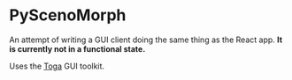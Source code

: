 # PyScenoMorph

An attempt of writing a GUI client doing the same thing as the React app.
**It is currently not in a functional state.**

Uses the [Toga](https://toga.readthedocs.io/en/latest/index.html) GUI toolkit.